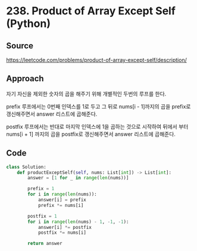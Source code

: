 # 238. Product of Array Except Self (Python)

## Source

https://leetcode.com/problems/product-of-array-except-self/description/

## Approach

자기 자신을 제외한 숫자의 곱을 해주기 위해 개별적인 두번의 루프를 한다.

prefix 루프에서는 0번째 인덱스를 1로 두고 그 뒤로 nums[i - 1]까지의 곱을 prefix로 갱신해주면서 answer 리스트에 곱해준다.

postfix 루프에서는 반대로 마지막 인덱스에 1을 곱하는 것으로 시작하여 뒤에서 부터 nums[i + 1] 까지의 곱을 postfix로 갱신해주면서 answer 리스트에 곱해준다.

## Code

```python
class Solution:
    def productExceptSelf(self, nums: List[int]) -> List[int]:
        answer = [1 for _ in range(len(nums))]

        prefix = 1
        for i in range(len(nums)):
            answer[i] = prefix
            prefix *= nums[i]

        postfix = 1
        for i in range(len(nums) - 1, -1, -1):
            answer[i] *= postfix
            postfix *= nums[i]

        return answer
```
